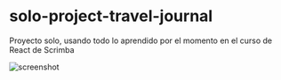 # solo-project-travel-journal

Proyecto solo, usando todo lo aprendido por el momento en el curso de React de Scrimba

![screenshot](https://i.imgur.com/jf7IjQU.png)
